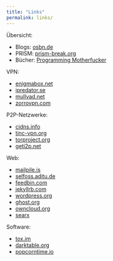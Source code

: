 ```yaml
---
title: "Links"
permalink: links/
---
```

Übersicht:

*   Blogs: [osbn.de](http://osbn.de/)
*   PRISM: [prism-break.org](https://prism-break.org/)
*   Bücher: [Programming Motherfucker](http://programming-motherfucker.com/become.html)

VPN:

*   [enigmabox.net](https://enigmabox.net/)
*   [ipredator.se](https://ipredator.se/)
*   [mullvad.net](https://mullvad.net)
*   [zorrovpn.com](https://zorrovpn.com/)

P2P-Netzwerke:

*   [cjdns.info](http://cjdns.info/)
*   [tinc-vpn.org](http://tinc-vpn.org)
*   [torproject.org](https://www.torproject.org/)
*   [geti2p.net](https://geti2p.net/)

Web:

*   [mailpile.is](https://www.mailpile.is/)
*   [selfoss.aditu.de](http://selfoss.aditu.de/)
*   [feedbin.com](https://feedbin.com/)
*   [jekyllrb.com](http://jekyllrb.com/)
*   [wordpress.org](https://wordpress.org/)
*   [ghost.org](https://ghost.org/)
*   [owncloud.org](https://owncloud.org/)
*   [searx](https://github.com/asciimoo/searx)

Software:

*   [tox.im](https://tox.im)
*   [darktable.org](http://www.darktable.org/)
*   [popcorntime.io](https://popcorntime.io/)
